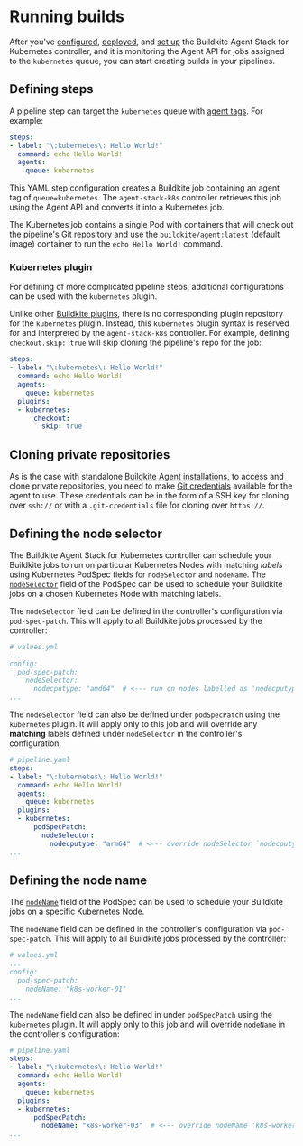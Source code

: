 # Running builds

After you've [configured](/docs/agent/v3/agent-stack-k8s/controller-configuration), [deployed](/docs/agent/v3/agent-stack-k8s/installation), and [set up](/docs/agent/v3/agent-stack-k8s/agent-configuration) the Buildkite Agent Stack for Kubernetes controller, and it is monitoring the Agent API for jobs assigned to the `kubernetes` queue, you can start creating builds in your pipelines.

## Defining steps

A pipeline step can target the `kubernetes` queue with [agent tags](/docs/agent/v3/queues). For example:

```yaml
steps:
- label: "\:kubernetes\: Hello World!"
  command: echo Hello World!
  agents:
    queue: kubernetes
```

This YAML step configuration creates a Buildkite job containing an agent tag of `queue=kubernetes`.
The `agent-stack-k8s` controller retrieves this job using the Agent API and converts it into a Kubernetes job.

The Kubernetes job contains a single Pod with containers that will check out the pipeline's Git repository and use the `buildkite/agent:latest` (default image) container to run the `echo Hello World!` command.

### Kubernetes plugin

For defining of more complicated pipeline steps, additional configurations can be used with the `kubernetes` plugin.

Unlike other [Buildkite plugins](/docs/pipelines/integrations/plugins), there is no corresponding plugin repository for the `kubernetes` plugin. Instead, this `kubernetes` plugin syntax is reserved for and interpreted by the `agent-stack-k8s` controller. For example, defining `checkout.skip: true` will skip cloning the pipeline's repo for the job:

```yaml
steps:
- label: "\:kubernetes\: Hello World!"
  command: echo Hello World!
  agents:
    queue: kubernetes
  plugins:
  - kubernetes:
      checkout:
        skip: true
```

## Cloning private repositories

As is the case with standalone [Buildkite Agent installations](/docs/agent/v3/installation), to access and clone private repositories, you need to make [Git credentials](/docs/agent/v3/agent-stack-k8s/git-credentials) available for the agent to use. These credentials can be in the form of a SSH key for cloning over `ssh://` or with a `.git-credentials` file for cloning over `https://`.

## Defining the node selector

The Buildkite Agent Stack for Kubernetes controller can schedule your Buildkite jobs to run on particular Kubernetes Nodes with matching _labels_ using Kubernetes PodSpec fields for `nodeSelector` and `nodeName`. The [`nodeSelector`](https://kubernetes.io/docs/tasks/configure-pod-container/assign-pods-nodes/#create-a-pod-that-gets-scheduled-to-your-chosen-node) field of the PodSpec can be used to schedule your Buildkite jobs on a chosen Kubernetes Node with matching labels.

The `nodeSelector` field can be defined in the controller's configuration via `pod-spec-patch`. This will apply to all Buildkite jobs processed by the controller:

```yaml
# values.yml
...
config:
  pod-spec-patch:
    nodeSelector:
      nodecputype: "amd64"  # <--- run on nodes labelled as 'nodecputype=amd64'
...
```

The `nodeSelector` field can also be defined under `podSpecPatch` using the `kubernetes` plugin. It will apply only to this job and will override any __matching__ labels defined under `nodeSelector` in the controller's configuration:

```yaml
# pipeline.yaml
steps:
- label: "\:kubernetes\: Hello World!"
  command: echo Hello World!
  agents:
    queue: kubernetes
  plugins:
  - kubernetes:
      podSpecPatch:
        nodeSelector:
          nodecputype: "arm64"  # <--- override nodeSelector `nodecputype` label from 'amd64' -> 'arm64'
...
```

## Defining the node name

The [`nodeName`](https://kubernetes.io/docs/tasks/configure-pod-container/assign-pods-nodes/#create-a-pod-that-gets-scheduled-to-specific-node) field of the PodSpec can be used to schedule your Buildkite jobs on a specific Kubernetes Node.

The `nodeName` field can be defined in the controller's configuration via `pod-spec-patch`. This will apply to all Buildkite jobs processed by the controller:

```yaml
# values.yml
...
config:
  pod-spec-patch:
    nodeName: "k8s-worker-01"
...
```

The `nodeName` field can also be defined in under `podSpecPatch` using the `kubernetes` plugin. It will apply only to this job and will override `nodeName` in the controller's configuration:

```yaml
# pipeline.yaml
steps:
- label: "\:kubernetes\: Hello World!"
  command: echo Hello World!
  agents:
    queue: kubernetes
  plugins:
  - kubernetes:
      podSpecPatch:
        nodeName: "k8s-worker-03"  # <--- override nodeName 'k8s-worker-01' -> 'k8s-worker-03'
...
```
